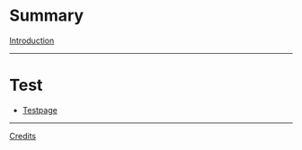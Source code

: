 # Summary

[Introduction](README.md)

---

# Test

- [Testpage](testpage.md) 

---

[Credits](credits.md)